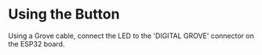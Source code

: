 # Using the Button
Using a Grove cable, connect the LED to the 'DIGITAL GROVE' connector on the
ESP32 board.

